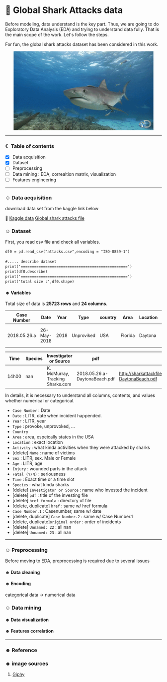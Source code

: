 # 🦈 Global Shark Attacks data

Before modeling, data understand is the key part. Thus, we are going to do Exploratory Data Analysis (EDA) and trying to understand data fully. That is the main scope of the work. Let's follow the steps. 

For fun, the global shark attacks dataset has been considered in this work. 


<p align="center">
<img src="/images/shark.gif" width="450">
</p>



-----------------------------------------------------------------------

### ☾ Table of contents
- [x] Data acquisition
- [x] Dataset
- [ ] Preprocessing
- [ ] Data mining : EDA, correaltion matrix, visualization 
- [ ] Features engineering
-----------------------------------------------------------------------

### ☺︎ Data acquisition 

download data set from the kaggle link below 

🦆 [Kaggle data](https://www.kaggle.com/datasets/teajay/global-shark-attacks)
[Global shark attacks file](https://www.sharkattackfile.net/index.htm)


### ☺︎ Dataset

First, you read csv file and check all variables. 

```
df0 = pd.read_csv("attacks.csv",encoding = "ISO-8859-1")

#..... describe dataset 
print('================================================')
print(df0.describe)
print('================================================')
print('total size :',df0.shape)
```

#### ☻ Variables 

Total size of data is **25723 rows** and **24 columns**.




| Case Number |    Date    | Year |    Type    | country |   Area  | Location | Activity | Name | Sex | Age |        Injury       | Fatal (Y/N) | 
| ----------- | ---------- | ---- | ---------- | ------- | ------- | -------- | -------- | ---- | --- | --- | ------------------- | ----------- |
| 2018.05.26.a| 26-May-2018| 2018 | Unproviked |   USA   | Florida | Daytona  | Standing | male |  M  |  12 | Minor injury to foot|      N      |


| Time | Species | Investigator or Source| pdf | href formula | href | Case Number.1 | Case Number.2 | original order | Unnamed: 22 | Unnamed: 23 |       
| ---- | ------- | --------------------- | --- | ------------ | ---- | ------------- | ------------- | -------------- | ----------- | ----------- |
| 14h00|   nan   | K. McMurray, Tracking Sharks.com |2018.05.26.a-DaytonaBeach.pdf | http://sharkattackfile.net/spreadsheets/pdf_directory/2018.05.26.a-DaytonaBeach.pdf | http://sharkattackfile.net/spreadsheets/pdf_directory/2018.05.26.a-DaytonaBeach.pdf | 2018.05.26.a  | 2018.05.26.a | 6294 | nan | nan |


In details, it is necessary to understand all columns, contents, and values whether numerical or categorical.
       
- `Case Number` :  Date 
- `Date` : LITR, date when incident happended. 
- `Year` : LITR, year 
- `Type` : provoke, unprovoked, ... 
- `Country` 
- `Area` : area, espeically states in the USA 
- `Location` : exact location
- `Activity` : what kinda activities when they were attacked by sharks
- [delete] `Name` : name of victims 
- `Sex` : LITR, sex. Male or Female 
- `Age` : LITR, age 
- `Injury` : wounded parts in the attack
- `Fatal (Y/N)` : seriousness
- `Time` : Exact time or a time slot 
- `Species` : what kinda sharks 
- [delete] `Investigator or Source` : name who invested the incident 
- [delete] `pdf` : title of the investing file 
- [delete] `href formula` : directory of file 
- [delete, duplicate] `href` : same w/ href formula
- `Case Number.1` : Casenumber, same w/ date 
- [delete, duplicate] `Case Number.2` : same w/ Case Number.1
- [delete, duplicate]`original order` : order of incidents
- [delete] `Unnamed: 22` : all nan
- [delete] `Unnamed: 23`  : all nan


-------------------------------------------------
### ☺︎ Preprocessing 

Before moving to EDA, preprocessing is required due to several issues 

#### ☻ Data cleaning 

#### ☻ Encoding 

categorical data -> numerical data 

### ☺︎ Data mining 


#### ☻ Data visualization 



#### ☻ Features correlation 



-----------------------------------------------------------------------

### ☻ Reference



### ☻ image sources
1. [Giphy](https://giphy.com/search/sesame-street)

